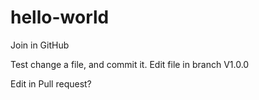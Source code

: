 # hello-world
Join in GitHub

Test change a file, and commit it.
Edit file in branch V1.0.0

Edit in Pull request?
